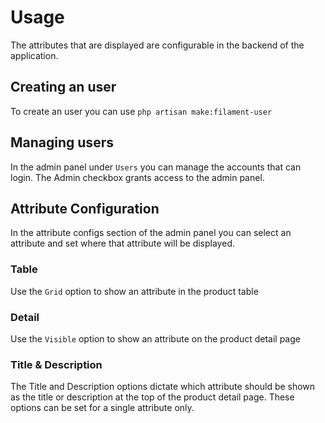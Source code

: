# Usage

The attributes that are displayed are configurable in the backend of the application.

## Creating an user

To create an user you can use `php artisan make:filament-user`

## Managing users

In the admin panel under `Users` you can manage the accounts that can login.
The Admin checkbox grants access to the admin panel.

## Attribute Configuration

In the attribute configs section of the admin panel you can select an attribute and set where that attribute will be displayed.

### Table

Use the `Grid` option to show an attribute in the product table

### Detail

Use the `Visible` option to show an attribute on the product detail page

### Title & Description

The Title and Description options dictate which attribute should be shown as the title or description at the top of the product detail page.
These options can be set for a single attribute only.
